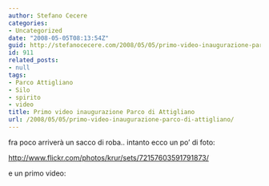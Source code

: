 ```yaml
---
author: Stefano Cecere
categories:
- Uncategorized
date: "2008-05-05T08:13:54Z"
guid: http://stefanocecere.com/2008/05/05/primo-video-inaugurazione-parco-di-attigliano/
id: 911
related_posts:
- null
tags:
- Parco Attigliano
- Silo
- spirito
- video
title: Primo video inaugurazione Parco di Attigliano
url: /2008/05/05/primo-video-inaugurazione-parco-di-attigliano/
---
```


fra poco arriverà un sacco di roba.. intanto ecco un po&#8217; di foto:
  
<http://www.flickr.com/photos/krur/sets/72157603591791873/>

e un primo video: